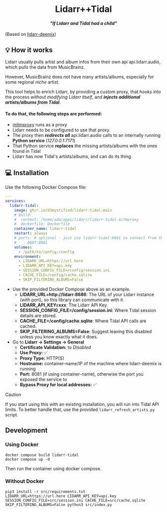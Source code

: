 <div align="center">
<h1>Lidarr++Tidal</h1>
<h4 style="font-style: italic">"If Lidarr and Tidal had a child"</h4>
</div>

(Based on [lidarr-deemix](https://github.com/ad-on-is/lidarr-deemix))

## 💡 How it works

Lidarr usually pulls artist and album infos from their own api api.lidarr.audio, which pulls the data from MusicBrainz.

However, MusicBrainz does not have many artists/albums, especially for some regional _niche_ artist.

This tool helps to enrich Lidarr, by providing a custom proxy, that _hooks into_ the process _without modifying Lidarr itself_, and **_injects additional artists/albums from Tidal_**.

#### To do that, the following steps are performed:

- [mitmproxy](https://mitmproxy.org/) runs as a proxy
- Lidarr needs to be configured to use that proxy.
- The proxy then **_redirects all_** api.lidarr.audio calls to an internally running **Python service** (_127.0.0.1:7171_)
- That Python service **replaces** the missing artists/albums with the ones found in Tidal
- Lidarr has now Tidal's artists/albums, and can do its thing.

## 💻️ Installation

Use the following Docker Compose file:

```yaml
---
services:
  lidarr-tidal:
    image: ghcr.io/d3mystified/lidarr-tidal:main
    # build:
    #  context: /home/ada/apps/lidarr/lidarr-tidal-mitmproxy
    #  dockerfile: Dockerfile
    container_name: lidarr-tidal
    restart: always
    # ports: # optional - just use lidarr-tidal:8081 to connect from the lidarr container
    #   - 8687:8081
    volumes:
      - /path/to/config:/config
    environment:
      - LIDARR_URL=https://url.here
      - LIDARR_API_KEY=api.key
      - SESSION_CONFIG_FILE=/config/session.ini
      - CACHE_FILE=/config/cache.sqlite
      - SKIP_FILTERING_ALBUMS=False
```

- Use the provided Docker Compose above as an example.
  - **LIDARR_URL=http://lidarr:8686**: The URL of your Lidarr instance (with port), so this library can communicate with it.
  - **LIDARR_API_KEY=xxx**: The Lidarr API Key.
  - **SESSION_CONFIG_FILE=/config/session.ini**: Where Tidal session details are stored.
  - **CACHE_FILE=/config/cache.sqlite**: Where Tidal API calls are cached.
  - **SKIP_FILTERING_ALBUMS=False**: Suggest leaving this disabled unless you know exactly what it does.
- Go to **Lidarr -> Settings -> General**
  - **Certificate Validation:** to _Disabled_
  - **Use Proxy:** ✅
  - **Proxy Type:** HTTP(S)
  - **Hostname:** container-name/IP of the machine where lidarr-deemix is running
  - **Port:** 8081 (if using container-name), otherwise the port you exposed the service to
  - **Bypass Proxy for local addresses:** ✅

> [!CAUTION]
> If you start using this with an existing installation, you will run into Tidal API limits. To better handle that, use the provided `lidarr_refresh_artists.py` script.

## Development

### Using Docker

```
docker compose build lidarr-tidal
docker compose up -d
```

Then run the container using docker compose.

### Without Docker

```
pip3 install -r src/requirements.txt
LIDARR_URL=https://url.here LIDARR_API_KEY=api.key SESSION_CONFIG_FILE=src/session.ini CACHE_FILE=src/cache.sqlite SKIP_FILTERING_ALBUMS=False python3 src/index.py
```
